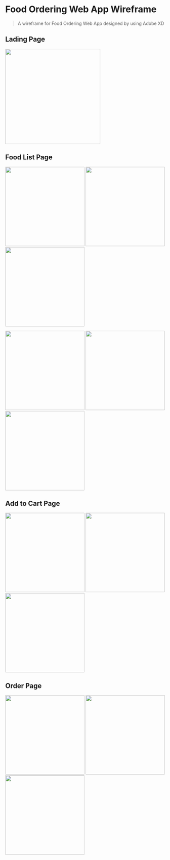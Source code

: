 # Food Ordering Web App Wireframe
> A wireframe for Food Ordering Web App designed by using Adobe XD

## Lading Page
<img src="https://github.com/jacksonCV1114/DiningWireframe/blob/master/iPhone%2014%20Pro%20Max%20%E2%80%93%20Landing%20Page%20%23F8AA4B.png" width="300"/>


## Food List Page
<p float="left">
<img src="https://github.com/jacksonCV1114/DiningWireframe/blob/master/iPhone%2014%20Pro%20Max%20%E2%80%93%20Food%20List%20Page%201%20%23%2054D2D2.png" width="250"/>

<img src="https://github.com/jacksonCV1114/DiningWireframe/blob/master/iPhone%2014%20Pro%20Max%20%E2%80%93%20Food%20List%20Page%201%20%23F8AA4B.png" width="250"/>

<img src="https://github.com/jacksonCV1114/DiningWireframe/blob/master/iPhone%2014%20Pro%20Max%20%E2%80%93%20Food%20List%20Page%201%20%23ffcb00.png" width="250"/>
</p>
<p float="left">
<img src="https://github.com/jacksonCV1114/DiningWireframe/blob/master/iPhone%2014%20Pro%20Max%20%E2%80%93%20Food%20List%20Page%202%20%23F8AA4B.png" width="250"/>

<img src="https://github.com/jacksonCV1114/DiningWireframe/blob/master/iPhone%2014%20Pro%20Max%20%E2%80%93%20Food%20List%20Page%202%20%23ffcb00.png" width="250"/>

<img src="https://github.com/jacksonCV1114/DiningWireframe/blob/master/iPhone%2014%20Pro%20Max%20%E2%80%93%20Food%20List%20Page%202%23%2054D2D2.png" width="250"/>
</p>


## Add to Cart Page
<p float="left">
<img src="https://github.com/jacksonCV1114/DiningWireframe/blob/master/iPhone%2014%20Pro%20Max%20%E2%80%93%20Add%20to%20Cart%20Page%20%23%2054D2D2.png" width="250"/>

<img src="https://github.com/jacksonCV1114/DiningWireframe/blob/master/iPhone%2014%20Pro%20Max%20%E2%80%93%20Add%20to%20Cart%20Page%20%23F8AA4B.png" width="250"/>

<img src="https://github.com/jacksonCV1114/DiningWireframe/blob/master/iPhone%2014%20Pro%20Max%20%E2%80%93%20Add%20to%20Cart%20Page%20%23ffcb00.png" width="250"/>
</p>

## Order Page
<p float="left">
<img src="https://github.com/jacksonCV1114/DiningWireframe/blob/master/iPhone%2014%20Pro%20Max%20%E2%80%93%20Order%20Page%20%23%2054D2D2.png" width="250"/>

<img src="https://github.com/jacksonCV1114/DiningWireframe/blob/master/iPhone%2014%20Pro%20Max%20%E2%80%93%20Order%20Page%20%23F8AA4B.png" width="250"/>

<img src="https://github.com/jacksonCV1114/DiningWireframe/blob/master/iPhone%2014%20Pro%20Max%20%E2%80%93%20Order%20Page%20%23ffcb00.png" width="250"/>
</p>

